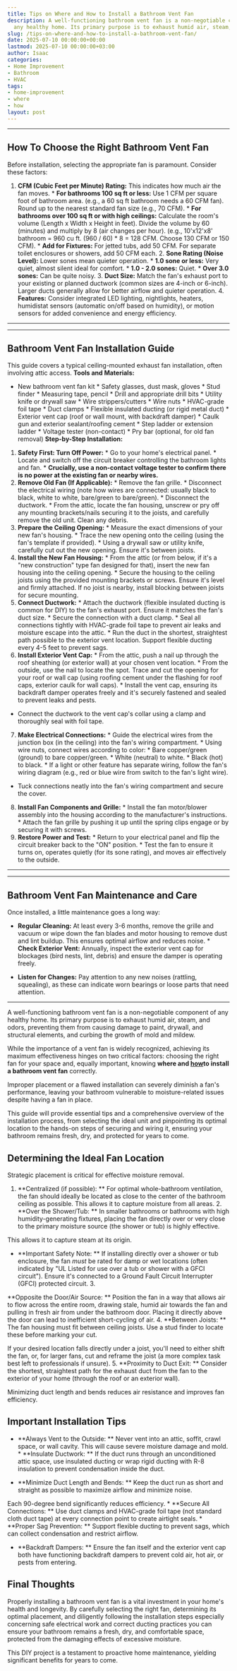 ```yaml
---
title: Tips on Where and How to Install a Bathroom Vent Fan
description: A well-functioning bathroom vent fan is a non-negotiable component of
  any healthy home. Its primary purpose is to exhaust humid air, steam, and odors,...
slug: /tips-on-where-and-how-to-install-a-bathroom-vent-fan/
date: 2025-07-10 00:00:00+00:00
lastmod: 2025-07-10 00:00:00+03:00
author: Isaac
categories:
- Home Improvement
- Bathroom
- HVAC
tags:
- home-improvement
- where
- how
layout: post
---
```

---

## How To Choose the Right Bathroom Vent Fan
Before installation, selecting the appropriate fan is paramount. Consider these factors:
1. **CFM (Cubic Feet per Minute) Rating:** This indicates how much air the fan moves. * **For bathrooms 100 sq ft or less:** Use 1 CFM per square foot of bathroom area. (e.g., a 60 sq ft bathroom needs a 60 CFM fan). Round up to the nearest standard fan size (e.g., 70 CFM). * **For bathrooms over 100 sq ft or with high ceilings:** Calculate the room's volume (Length x Width x Height in feet). Divide the volume by 60 (minutes) and multiply by 8 (air changes per hour).
(e.g., 10'x12'x8' bathroom = 960 cu ft. (960 / 60) * 8 = 128 CFM. Choose 130 CFM or 150 CFM). * **Add for Fixtures:** For jetted tubs, add 50 CFM. For separate toilet enclosures or showers, add 50 CFM each. 2. **Sone Rating (Noise Level):** Lower sones mean quieter operation. * **1.0 sone or less:** Very quiet, almost silent  ideal for comfort. * **1.0 - 2.0 sones:** Quiet. * **Over 3.0 sones:** Can be quite noisy. 3.
**Duct Size:** Match the fan's exhaust port to your existing or planned ductwork (common sizes are 4-inch or 6-inch). Larger ducts generally allow for better airflow and quieter operation. 4. **Features:** Consider integrated LED lighting, nightlights, heaters, humidistat sensors (automatic on/off based on humidity), or motion sensors for added convenience and energy efficiency.
---
---

## Bathroom Vent Fan Installation Guide
This guide covers a typical ceiling-mounted exhaust fan installation, often involving attic access.
**Tools and Materials:**

* New bathroom vent fan kit * Safety glasses, dust mask, gloves * Stud finder * Measuring tape, pencil * Drill and appropriate drill bits * Utility knife or drywall saw * Wire strippers/cutters * Wire nuts * HVAC-grade foil tape * Duct clamps * Flexible insulated ducting (or rigid metal duct) * Exterior vent cap (roof or wall mount, with backdraft damper) * Caulk gun and exterior sealant/roofing cement * Step ladder or extension ladder * Voltage tester (non-contact) * Pry bar (optional, for old fan removal)
**Step-by-Step Installation:**
1.  **Safety First: Turn Off Power:** * Go to your home's electrical panel. * Locate and switch off the circuit breaker controlling the bathroom lights and fan. * **Crucially, use a non-contact voltage tester to confirm there is no power at the existing fan or nearby wires.**
2.  **Remove Old Fan (If Applicable):** * Remove the fan grille. * Disconnect the electrical wiring (note how wires are connected: usually black to black, white to white, bare/green to bare/green). * Disconnect the ductwork. * From the attic, locate the fan housing, unscrew or pry off any mounting brackets/nails securing it to the joists, and carefully remove the old unit. Clean any debris.
3.  **Prepare the Ceiling Opening:** * Measure the exact dimensions of your new fan's housing. * Trace the new opening onto the ceiling (using the fan's template if provided). * Using a drywall saw or utility knife, carefully cut out the new opening. Ensure it's between joists.
4.  **Install the New Fan Housing:** * From the attic (or from below, if it's a "new construction" type fan designed for that), insert the new fan housing into the ceiling opening. * Secure the housing to the ceiling joists using the provided mounting brackets or screws. Ensure it's level and firmly attached. If no joist is nearby, install blocking between joists for secure mounting.
5.  **Connect Ductwork:** * Attach the ductwork (flexible insulated ducting is common for DIY) to the fan's exhaust port. Ensure it matches the fan's duct size. * Secure the connection with a duct clamp. * Seal all connections tightly with HVAC-grade foil tape to prevent air leaks and moisture escape into the attic. * Run the duct in the shortest, straightest path possible to the exterior vent location. Support flexible ducting every 4-5 feet to prevent sags.
6. **Install Exterior Vent Cap:** * From the attic, push a nail up through the roof sheathing (or exterior wall) at your chosen vent location. * From the outside, use the nail to locate the spot. Trace and cut the opening for your roof or wall cap (using roofing cement under the flashing for roof caps, exterior caulk for wall caps). * Install the vent cap, ensuring its backdraft damper operates freely and it's securely fastened and sealed to prevent leaks and pests.

* Connect the ductwork to the vent cap's collar using a clamp and thoroughly seal with foil tape.
7. **Make Electrical Connections:** * Guide the electrical wires from the junction box (in the ceiling) into the fan's wiring compartment. * Using wire nuts, connect wires according to color: * Bare copper/green (ground) to bare copper/green. * White (neutral) to white. * Black (hot) to black. * If a light or other feature has separate wiring, follow the fan's wiring diagram (e.g., red or blue wire from switch to the fan's light wire).

* Tuck connections neatly into the fan's wiring compartment and secure the cover.
8.  **Install Fan Components and Grille:** * Install the fan motor/blower assembly into the housing according to the manufacturer's instructions. * Attach the fan grille by pushing it up until the spring clips engage or by securing it with screws.
9.  **Restore Power and Test:** * Return to your electrical panel and flip the circuit breaker back to the "ON" position. * Test the fan to ensure it turns on, operates quietly (for its sone rating), and moves air effectively to the outside.
---
---

## Bathroom Vent Fan Maintenance and Care
Once installed, a little maintenance goes a long way:

* **Regular Cleaning:** At least every 3-6 months, remove the grille and vacuum or wipe down the fan blades and motor housing to remove dust and lint buildup. This ensures optimal airflow and reduces noise. * **Check Exterior Vent:** Annually, inspect the exterior vent cap for blockages (bird nests, lint, debris) and ensure the damper is operating freely.

* **Listen for Changes:** Pay attention to any new noises (rattling, squealing), as these can indicate worn bearings or loose parts that need attention.
---

A well-functioning bathroom vent fan is a non-negotiable component of any healthy home. Its primary purpose is to exhaust humid air, steam, and odors, preventing them from causing damage to paint, drywall, and structural elements, and curbing the growth of mold and mildew.

While the importance of a vent fan is widely recognized, achieving its maximum effectiveness hinges on two critical factors: choosing the right fan for your space and, equally important, knowing **where and [how](https://pestpolicy.com/how-to-build-a-backyard-train/)to install a bathroom vent fan** correctly.

Improper placement or a flawed installation can severely diminish a fan's performance, leaving your bathroom vulnerable to moisture-related issues despite having a fan in place.

This guide will provide essential tips and a comprehensive overview of the installation process, from selecting the ideal unit and pinpointing its optimal location to the hands-on steps of securing and wiring it, ensuring your bathroom remains fresh, dry, and protected for years to come.

##  Determining the Ideal Fan Location

Strategic placement is critical for effective moisture removal.

1. **Centralized (if possible): ** For optimal whole-bathroom ventilation, the fan should ideally be located as close to the center of the bathroom ceiling as possible. This allows it to capture moisture from all areas. 2. **Over the Shower/Tub: ** In smaller bathrooms or bathrooms with high humidity-generating fixtures, placing the fan directly over or very close to the primary moisture source (the shower or tub) is highly effective.

This allows it to capture steam at its origin.

* **Important Safety Note: ** If installing directly over a shower or tub enclosure, the fan *must* be rated for damp or wet locations (often indicated by "UL Listed for use over a tub or shower with a GFCI circuit"). Ensure it's connected to a Ground Fault Circuit Interrupter (GFCI) protected circuit. 3.

**Opposite the Door/Air Source: ** Position the fan in a way that allows air to flow across the entire room, drawing stale, humid air towards the fan and pulling in fresh air from under the bathroom door. Placing it directly above the door can lead to inefficient short-cycling of air. 4. **Between Joists: ** The fan housing must fit between ceiling joists. Use a stud finder to locate these before marking your cut.

If your desired location falls directly under a joist, you'll need to either shift the fan, or, for larger fans, cut and reframe the joist (a more complex task best left to professionals if unsure). 5. **Proximity to Duct Exit: ** Consider the shortest, straightest path for the exhaust duct from the fan to the exterior of your home (through the roof or an exterior wall).

Minimizing duct length and bends reduces air resistance and improves fan efficiency.

##  Important Installation Tips

* **Always Vent to the Outside: ** Never vent into an attic, soffit, crawl space, or wall cavity. This will cause severe moisture damage and mold. * **Insulate Ductwork: ** If the duct runs through an unconditioned attic space, use insulated ducting or wrap rigid ducting with R-8 insulation to prevent condensation inside the duct.

* **Minimize Duct Length and Bends: ** Keep the duct run as short and straight as possible to maximize airflow and minimize noise.

Each 90-degree bend significantly reduces efficiency. * **Secure All Connections: ** Use duct clamps and HVAC-grade foil tape (not standard cloth duct tape) at every connection point to create airtight seals. * **Proper Sag Prevention: ** Support flexible ducting to prevent sags, which can collect condensation and restrict airflow.

* **Backdraft Dampers: ** Ensure the fan itself and the exterior vent cap both have functioning backdraft dampers to prevent cold air, hot air, or pests from entering.

##  Final Thoughts

Properly installing a bathroom vent fan is a vital investment in your home's health and longevity. By carefully selecting the right fan, determining its optimal placement, and diligently following the installation steps especially concerning safe electrical work and correct ducting practices you can ensure your bathroom remains a fresh, dry, and comfortable space, protected from the damaging effects of excessive moisture.

This DIY project is a testament to proactive home maintenance, yielding significant benefits for years to come.
